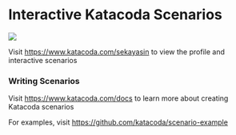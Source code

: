 # Interactive Katacoda Scenarios

[![](http://shields.katacoda.com/katacoda/sekayasin/count.svg)](https://www.katacoda.com/sekayasin "Get your profile on Katacoda.com")

Visit https://www.katacoda.com/sekayasin to view the profile and interactive scenarios

### Writing Scenarios
Visit https://www.katacoda.com/docs to learn more about creating Katacoda scenarios

For examples, visit https://github.com/katacoda/scenario-example
